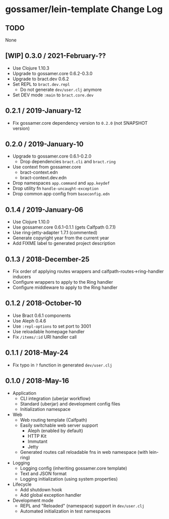 # gossamer/lein-template Change Log

## TODO

None


## [WIP] 0.3.0 / 2021-February-??

- Use Clojure 1.10.3
- Upgrade to gossamer.core 0.6.2-0.3.0
- Upgrade to bract.dev 0.6.2
- Set REPL to `bract.dev.repl`
  - Do not generate `dev/user.clj` anymore
- Set DEV mode `:main` to `bract.core.dev`


## 0.2.1 / 2019-January-12

- Fix gossamer.core dependency version to `0.2.0` (not SNAPSHOT version)


## 0.2.0 / 2019-January-10

- Upgrade to gossamer.core 0.6.1-0.2.0
  - Drop dependencies `bract.cli` and `bract.ring`
- Use context from gossamer.core
  - bract-context.edn
  - bract-context.dev.edn
- Drop namespaces `app.command` and `app.keydef`
- Drop utility fn `handle-uncaught-exception`
- Drop common app config from `baseconfig.edn`


## 0.1.4 / 2019-January-06

- Use Clojure 1.10.0
- Use gossamer.core 0.6.1-0.1.1 (gets Calfpath 0.7.1)
- Use ring-jetty-adapter 1.7.1 (commented)
- Generate copyright year from the current year
- Add FIXME label to generated project description


## 0.1.3 / 2018-December-25

- Fix order of applying routes wrappers and calfpath-routes->ring-handler inducers
- Configure wrappers to apply to the Ring handler
- Configure middleware to apply to the Ring handler


## 0.1.2 / 2018-October-10

- Use Bract 0.6.1 components
- Use Aleph 0.4.6
- Use `:repl-options` to set port to 3001
- Use reloadable homepage handler
- Fix `/items/:id` URI handler call


## 0.1.1 / 2018-May-24

- Fix typo in `?` function in generated `dev/user.clj`


## 0.1.0 / 2018-May-16

- Application
  - CLI integration (uberjar workflow)
  - Standard (uberjar) and development config files
  - Initialization namespace
- Web
  - Web routing template (Calfpath)
  - Easily switchable web server support
    - Aleph (enabled by default)
    - HTTP Kit
    - Immutant
    - Jetty
  - Generated routes call reloadable fns in web namespace (with lein-ring)
- Logging
  - Logging config (inheriting gossamer.core template)
  - Text and JSON format
  - Logging initialization (using system properties)
- Lifecycle
  - Add shutdown hook
  - Add global exception handler
- Development mode
  - REPL and "Reloaded" (namespace) support in `dev/user.clj`
  - Automated initialization in test namespaces
